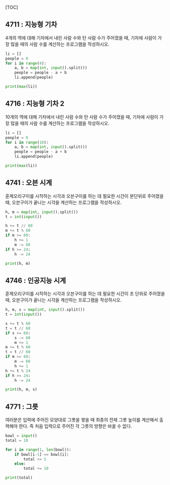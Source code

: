 [TOC]

## 4711 : 지능형 기차

4개의 역에 대해 기차에서 내린 사람 수와 탄 사람 수가 주어졌을 때, 기차에 사람이 가장 많을 때의 사람 수를 계산하는 프로그램을 작성하시오.

``` python
li = []
people = 0
for i in range(4):
    a, b = map(int, input().split())
    people = people - a + b
    li.append(people)

print(max(li))
```

## 4716 : 지능형 기차 2

10개의 역에 대해 기차에서 내린 사람 수와 탄 사람 수가 주어졌을 때, 기차에 사람이 가장 많을 때의 사람 수를 계산하는 프로그램을 작성하시오.

``` python
li = []
people = 0
for i in range(10):
    a, b = map(int, input().split())
    people = people - a + b
    li.append(people)

print(max(li))
```

## 4741 : 오븐 시계

훈제오리구이를 시작하는 시각과 오븐구이를 하는 데 필요한 시간이 분단위로 주어졌을 때, 오븐구이가 끝나는 시각을 계산하는 프로그램을 작성하시오.

``` python
h, m = map(int, input().split())
t = int(input())

h += t // 60
m += t % 60
if m >= 60:
    h += 1
    m -= 60
if h >= 24:
    h -= 24

print(h, m)
```

## 4746 : 인공지능 시계

훈제오리구이를 시작하는 시각과 오븐구이를 하는 데 필요한 시간이 초 단위로 주어졌을 때, 오븐구이가 끝나는 시각을 계산하는 프로그램을 작성하시오.

``` python
h, m, s = map(int, input().split())
t = int(input())

s += t % 60
t = t // 60
if s >= 60:
    s -= 60
    m += 1
m += t % 60
t = t // 60
if m >= 60:
    m -= 60
    h += 1
h += t % 24
if h >= 24:
    h -= 24

print(h, m, s)
```

## 4771 : 그릇

여러분은 입력에 주어진 모양대로 그릇을 쌓을 때 최종의 전체 그릇 높이를 계산해서 출력해야 한다. 즉 처음 입력으로 주어진 각 그릇의 방향은 바꿀 수 없다.

``` python
bowl = input()
total = 10

for i in range(1, len(bowl)):
    if bowl[i-1] == bowl[i]:
        total += 5
    else:
        total += 10

print(total)
```

